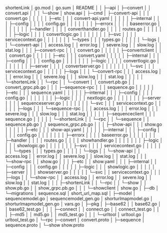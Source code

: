 shortenLink
│  go.mod
│  go.sum
│  README
│
│
├─api
│  ├─convert
│  │      convert.api
│  │
│  └─show
│          show.api
│
├─cmd
│  ├─convert-api
│  │  │  convert.go
│  │  │
│  │  ├─etc
│  │  │      convert-api.yaml
│  │  │
│  │  ├─internal
│  │  │  ├─config
│  │  │  │      config.go
│  │  │  │
│  │  │  ├─errorx
│  │  │  │      baseerror.go
│  │  │  │
│  │  │  ├─handler
│  │  │  │      converthandler.go
│  │  │  │      routes.go
│  │  │  │
│  │  │  ├─logic
│  │  │  │      convertlogic.go
│  │  │  │
│  │  │  ├─svc
│  │  │  │      servicecontext.go
│  │  │  │
│  │  │  └─types
│  │  │          types.go
│  │  │
│  │  └─logs
│  │      └─convert-api
│  │              access.log
│  │              error.log
│  │              severe.log
│  │              slow.log
│  │              stat.log
│  │
│  ├─convert-rpc
│  │  │  convert.go
│  │  │
│  │  ├─convertclient
│  │  │      convert.go
│  │  │
│  │  ├─etc
│  │  │      convert.yaml
│  │  │
│  │  ├─internal
│  │  │  ├─config
│  │  │  │      config.go
│  │  │  │
│  │  │  ├─logic
│  │  │  │      convertlogic.go
│  │  │  │
│  │  │  ├─server
│  │  │  │      convertserver.go
│  │  │  │
│  │  │  └─svc
│  │  │          servicecontext.go
│  │  │
│  │  ├─logs
│  │  │  └─convert-rpc
│  │  │          access.log
│  │  │          error.log
│  │  │          severe.log
│  │  │          slow.log
│  │  │          stat.log
│  │  │
│  │  └─shortenLink
│  │      └─rpc
│  │          └─convert
│  │                  convert.pb.go
│  │                  convert_grpc.pb.go
│  │
│  ├─sequence-rpc
│  │  │  sequence.go
│  │  │
│  │  ├─etc
│  │  │      sequence.yaml
│  │  │
│  │  ├─internal
│  │  │  ├─config
│  │  │  │      config.go
│  │  │  │
│  │  │  ├─logic
│  │  │  │      nextlogic.go
│  │  │  │
│  │  │  ├─server
│  │  │  │      sequenceserver.go
│  │  │  │
│  │  │  └─svc
│  │  │          servicecontext.go
│  │  │
│  │  ├─logs
│  │  │  └─sequence-rpc
│  │  │          access.log
│  │  │          error.log
│  │  │          severe.log
│  │  │          slow.log
│  │  │          stat.log
│  │  │
│  │  ├─sequenceclient
│  │  │      sequence.go
│  │  │
│  │  └─shortenLink
│  │      └─rpc
│  │          └─sequence
│  │                  sequence.pb.go
│  │                  sequence_grpc.pb.go
│  │
│  ├─show-api
│  │  │  show.go
│  │  │
│  │  ├─etc
│  │  │      show-api.yaml
│  │  │
│  │  ├─internal
│  │  │  ├─config
│  │  │  │      config.go
│  │  │  │
│  │  │  ├─errorx
│  │  │  │      baseerror.go
│  │  │  │
│  │  │  ├─handler
│  │  │  │      routes.go
│  │  │  │      showhandler.go
│  │  │  │
│  │  │  ├─logic
│  │  │  │      showlogic.go
│  │  │  │
│  │  │  ├─svc
│  │  │  │      servicecontext.go
│  │  │  │
│  │  │  └─types
│  │  │          types.go
│  │  │
│  │  └─logs
│  │      └─show-api
│  │              access.log
│  │              error.log
│  │              severe.log
│  │              slow.log
│  │              stat.log
│  │
│  └─show-rpc
│      │  show.go
│      │
│      ├─etc
│      │      show.yaml
│      │
│      ├─internal
│      │  ├─config
│      │  │      config.go
│      │  │
│      │  ├─logic
│      │  │      showlogic.go
│      │  │
│      │  ├─server
│      │  │      showserver.go
│      │  │
│      │  └─svc
│      │          servicecontext.go
│      │
│      ├─logs
│      │  └─show-rpc
│      │          access.log
│      │          error.log
│      │          severe.log
│      │          slow.log
│      │          stat.log
│      │
│      ├─shortenLink
│      │  └─rpc
│      │      └─show
│      │              show.pb.go
│      │              show_grpc.pb.go
│      │
│      └─showclient
│              show.go
│
├─db
│  └─migrations
│          sequence.sql
│          short_url_map.sql
│
├─model
│      sequencemodel.go
│      sequencemodel_gen.go
│      shorturlmapmodel.go
│      shorturlmapmodel_gen.go
│      vars.go
│
├─pkg
│  ├─base62
│  │      base62.go
│  │      base62_test.go
│  │
│  ├─connect
│  │      connect.go
│  │      connect_test.go
│  │
│  ├─md5
│  │      md5.go
│  │      md5_test.go
│  │
│  └─urltool
│          urltool.go
│          urltool_test.go
│
└─rpc
    ├─convert
    │      convert.proto
    │
    ├─sequence
    │      sequence.proto
    │
    └─show
            show.proto
